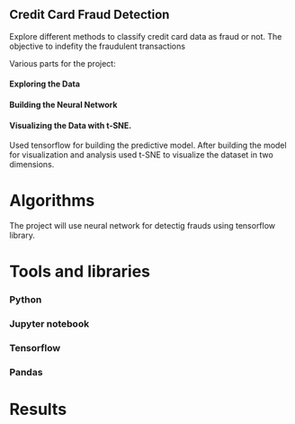 ## Credit Card Fraud Detection
Explore different methods to classify credit card data as fraud or not. The objective to indefity the fraudulent transactions
 
Various parts for the project:
#### Exploring the Data
#### Building the Neural Network
#### Visualizing the Data with t-SNE.
Used tensorflow for building the predictive model. After building the model for visualization and analysis used t-SNE to visualize the dataset in two dimensions.


# Algorithms
 The project will use neural network for detectig frauds using tensorflow library.
 
 
 # Tools and libraries
 ### Python
 ### Jupyter notebook
 ### Tensorflow
 ### Pandas
 #### 
 
# Results
